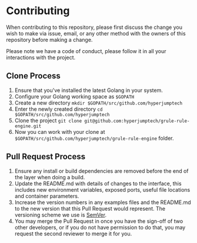 # Contributing

When contributing to this repository, please first discuss the change you wish to make via issue,
email, or any other method with the owners of this repository before making a change. 

Please note we have a code of conduct, please follow it in all your interactions with the project.

## Clone Process

1. Ensure that you've installed the latest Golang in your system.
2. Configure your Golang working space as `$GOPATH`
3. Create a new directory `mkdir $GOPATH/src/github.com/hyperjumptech`
4. Enter the newly created directory `cd $GOPATH/src/github.com/hyperjumptech`
5. Clone the project `git clone git@github.com:hyperjumptech/grule-rule-engine.git`
6. Now you can work with your clone at `$GOPATH/src/github.com/hyperjumptech/grule-rule-engine` folder.

## Pull Request Process

1. Ensure any install or build dependencies are removed before the end of the layer when doing a 
   build.
2. Update the README.md with details of changes to the interface, this includes new environment 
   variables, exposed ports, useful file locations and container parameters.
3. Increase the version numbers in any examples files and the README.md to the new version that this
   Pull Request would represent. The versioning scheme we use is [SemVer](http://semver.org/).
4. You may merge the Pull Request in once you have the sign-off of two other developers, or if you 
   do not have permission to do that, you may request the second reviewer to merge it for you.

